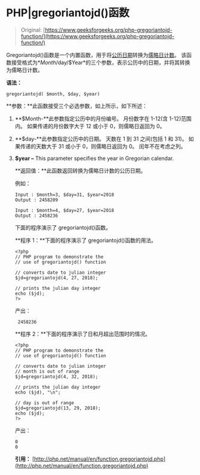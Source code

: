 # PHP|gregoriantojd()函数

> Original: [https://www.geeksforgeeks.org/php-gregoriantojd-function/](https://www.geeksforgeeks.org/php-gregoriantojd-function/)

Gregoriantojd()函数是一个内置函数，用于将[公历日期](https://en.wikipedia.org/wiki/Gregorian_calendar)转换为[儒略日计数](https://en.wikipedia.org/wiki/Julian_calendar)。 该函数接受格式为*$Month/$day/$Year*的三个参数，表示公历中的日期，并将其转换为儒略日计数。

**语法：**

```
gregoriantojd( $month, $day, $year) 
```

**参数：**此函数接受三个必选参数，如上所示，如下所述：

1.  **$Month-**此参数指定公历中的月份编号。 月份数字在 1-12(含 1-12)范围内。 如果传递的月份数字大于 12 或小于 0，则儒略日返回为 0。
2.  **$day-**此参数指定公历中的日期。 天数在 1 到 31 之间(包括 1 和 31)。 如果传递的天数大于 31 或小于 0，则儒略日返回为 0。 闰年不在考虑之列。
3.  **$year –** This parameter specifies the year in Gregorian calendar.

    **返回值：**此函数返回转换为儒略日计数的公历日期。

    例如：

    ```
    Input : $month=3, $day=31, $year=2018 
    Output : 2458209

    Input : $month=4, $day=27, $year=2018
    Output : 2458236

    ```

    下面的程序演示了 gregoriantojd()函数。

    **程序 1：**下面的程序演示了 gregoriantojd()函数的用法。

    ```
    <?php
    // PHP program to demonstrate the
    // use of gregoriantojd() function 

    // converts date to julian integer 
    $jd=gregoriantojd(4, 27, 2018);

    // prints the julian day integer
    echo ($jd);
    ?>
    ```

    产出：

    ```
     2458236
    ```

    **程序 2：**下面的程序演示了日和月超出范围时的情况。

    ```
    <?php
    // PHP program to demonstrate the
    // use of gregoriantojd() function 

    // converts date to julian integer 
    // month is out of range
    $jd=gregoriantojd(4, 32, 2018);

    // prints the julian day integer
    echo ($jd), "\n"; 

    // day is out of range
    $jd=gregoriantojd(13, 29, 2018);
    echo ($jd); 
    ?>
    ```

    产出：

    ```
    0
    0
    ```

    **引用：**
    [http://php.net/manual/en/function.gregoriantojd.php](http://php.net/manual/en/function.gregoriantojd.php)